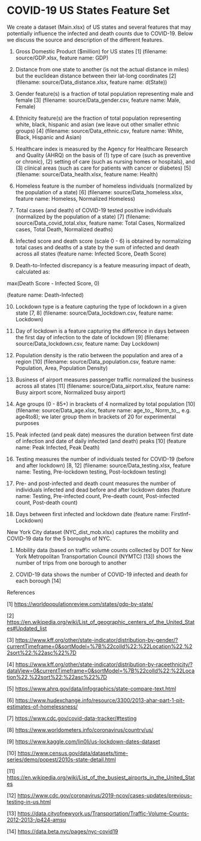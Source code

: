 # COVID-19 US States Feature Set
We create a dataset (Main.xlsx) of US states and several features that may potentially influence the infected and death counts due to COVID-19. Below we discuss the source and description of the different features.

1. Gross Domestic Product ($million) for US states [1] (filename: source/GDP.xlsx, feature name: GDP)

2. Distance from one state to another (is not the actual distance in miles) but the euclidean distance between their lat-long coordinates [2] (filename: source/Data_distance.xlsx, feature name: d(State))

3. Gender feature(s) is a fraction of total population representing male and female [3] (filename: source/Data_gender.csv, feature name: Male, Female)

4. Ethnicity feature(s) are the fraction of total population representing white, black, hispanic and asian (we leave out other smaller ethnic groups) [4] (filename: source/Data_ethnic.csv, feature name: White, Black, Hispanic and Asian)

5. Healthcare index is measured by the Agency for Healthcare Research and Quality (AHRQ) on the basis of (1) type of care (such as preventive or chronic), (2) setting of care (such as nursing homes or hospitals), and (3) clinical areas (such as care for patients with cancer or diabetes) [5] (filename: source/Data_health.xlsx, feature name: Health)

6. Homeless feature is the number of homeless individuals (normalized by the population of a state) [6] (filename: source/Data_homeless.xlsx, feature name: Homeless, Normalized Homeless)

7. Total cases (and death) of COVID-19 tested positive individuals (normalized by the population of a state) [7] (filename: source/Data_covid_total.xlsx, feature name: Total Cases, Normalized cases, Total Death, Normalized deaths) 

8. Infected score and death score (scale 0 - 6) is obtained by normalizing total cases and deaths of a state by the sum of infected and death across all states (feature name: Infected Score, Death Score)

9. Death-to-Infected discrepancy is a feature measuring impact of death, calculated as:

max(Death Score - Infected Score, 0) 

(feature name: Death-Infected)

10. Lockdown type is a feature capturing the type of lockdown in a given state [7, 8] (filename: source/Data_lockdown.csv, feature name: Lockdown)

11. Day of lockdown is a feature capturing the difference in days between the first day of infection to the date of lockdown [9] (filename: source/Data_lockdown.csv, feature name: Day Lockdown)

12. Population density is the ratio between the population and area of a region [10] (filename: source/Data_population.csv, feature name: Population, Area, Population Density)

11. Business of airport measures passenger traffic normalized the business across all states [11] (filename: source/Data_airport.xlsx, feature name: Busy airport score, Normalized busy airport)

12. Age groups (0 - 85+) in brackets of 4 normalized by total population [10] (filename: source/Data_age.xlsx, feature name: age_to_, Norm_to_, e.g. age4to8); we later group them in brackets of 20 for experimental purposes

13. Peak infected (and peak date) measures the duration between first date of infection and date of daily infected (and death) peaks [10] (feature name: Peak Infected, Peak Death)

14. Testing measures the number of individuals tested for COVID-19 (before and after lockdown) [8, 12] (filename: source/Data_testing.xlsx, feature name: Testing, Pre-lockdown testing, Post-lockdown testing)

15. Pre- and post-infected and death count measures the number of individuals infected and dead before and after lockdown dates (feature name: Testing, Pre-infected count, Pre-death count, Post-infected count, Post-death count)

16. Days between first infected and lockdown date (feature name: FirstInf-Lockdown) 


New York City dataset (NYC_dist_mob.xlsx) captures the mobility and COVID-19 data for the 5 boroughs of NYC.

1. Mobility data (based on traffic volume counts collected by DOT for New York Metropolitan Transportation Council (NYMTC) [13]) shows the number of trips from one borough to another

2. COVID-19 data shows the number of COVID-19 infected and death for each borough [14]



References

[1] https://worldpopulationreview.com/states/gdp-by-state/

[2] https://en.wikipedia.org/wiki/List_of_geographic_centers_of_the_United_States#Updated_list

[3] https://www.kff.org/other/state-indicator/distribution-by-gender/?currentTimeframe=0&sortModel=%7B%22colId%22:%22Location%22,%22sort%22:%22asc%22%7D

[4] https://www.kff.org/other/state-indicator/distribution-by-raceethnicity/?dataView=0&currentTimeframe=0&sortModel=%7B%22colId%22:%22Location%22,%22sort%22:%22asc%22%7D

[5] https://www.ahrq.gov/data/infographics/state-compare-text.html

[6] https://www.hudexchange.info/resource/3300/2013-ahar-part-1-pit-estimates-of-homelessness/

[7] https://www.cdc.gov/covid-data-tracker/#testing

[8] https://www.worldometers.info/coronavirus/country/us/

[9] https://www.kaggle.com/lin0li/us-lockdown-dates-dataset

[10] https://www.census.gov/data/datasets/time-series/demo/popest/2010s-state-detail.html

[11] https://en.wikipedia.org/wiki/List_of_the_busiest_airports_in_the_United_States

[12] https://www.cdc.gov/coronavirus/2019-ncov/cases-updates/previous-testing-in-us.html

[13] https://data.cityofnewyork.us/Transportation/Traffic-Volume-Counts-2012-2013-/p424-amsu

[14] https://data.beta.nyc/pages/nyc-covid19


